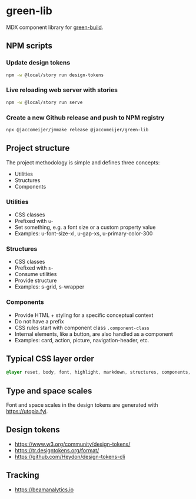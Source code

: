 # green-lib

MDX component library for [green-build](https://github.com/jaccomeijer/green-build).

## NPM scripts

### Update design tokens

```bash
npm -w @local/story run design-tokens
```

### Live reloading web server with stories

```bash
npm -w @local/story run serve
```

### Create a new Github release and push to NPM registry

```bash
npx @jaccomeijer/jmmake release @jaccomeijer/green-lib
```


## Project structure

The project methodology is simple and defines three concepts:

- Utilities
- Structures
- Components

### Utilities

- CSS classes
- Prefixed with `u-`
- Set something, e.g. a font size or a custom property value
- Examples: u-font-size-xl, u-gap-xs, u-primary-color-300

### Structures

- CSS classes
- Prefixed with `s-`
- Consume utilities
- Provide structure
- Examples: s-grid, s-wrapper

### Components

- Provide HTML + styling for a specific conceptual context
- Do not have a prefix
- CSS rules start with component class `.component-class`
- Internal elements, like a button, are also handled as a component
- Examples: card, action, picture, navigation-header, etc.

## Typical CSS layer order

```css
@layer reset, body, font, highlight, markdown, structures, components, utilities, custom;
```

## Type and space scales

Font and space scales in the design tokens are generated with <https://utopia.fyi>.

## Design tokens

- https://www.w3.org/community/design-tokens/
- https://tr.designtokens.org/format/
- https://github.com/Heydon/design-tokens-cli


## Tracking

- https://beamanalytics.io

